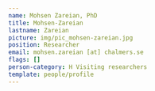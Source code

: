 ```yaml
---
name: Mohsen Zareian, PhD
title: Mohsen-Zareian
lastname: Zareian
picture: img/pic_mohsen-zareian.jpg
position: Researcher
email: mohsen.zareian [at] chalmers.se
flags: []
person-category: H Visiting researchers
template: people/profile
---
```


